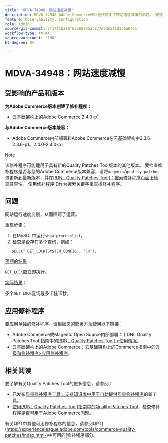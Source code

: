 ```yaml
---
title: 'MDVA-34948：网站速度减慢'
description: MDVA-34948 Adobe Commerce修补程序修复了网站速度减慢的问题。 安装[Quality Patches Tool (QPT)](https://experienceleague.adobe.com/en/docs/commerce-knowledge-base/kb/announcements/commerce-announcements/magento-quality-patches-released-new-tool-to-self-serve-quality-patches) 1.1.1后，即可使用此修补程序。 修补程序ID为MDVA-34948。 请注意，Adobe Commerce版本2.4.1中已修复此问题。
feature: Observability, Configuration
role: Admin
source-git-commit: 7f17f1b286f635b8f65ac877e9de5f1d1a6a6461
workflow-type: tm+mt
source-wordcount: '298'
ht-degree: 0%

---
```


# MDVA-34948：网站速度减慢


## 受影响的产品和版本

**为Adobe Commerce版本创建了修补程序：**

* 云基础架构上的Adobe Commerce 2.4.0-p1

**与Adobe Commerce版本兼容：**

* Adobe Commerce内部部署和Adobe Commerce在云基础架构中2.3.6-2.3.6-p1、2.4.0-2.4.0-p1

>[!NOTE]
>
>该修补程序可能适用于具有新的Quality Patches Tool版本的其他版本。 要检查修补程序是否与您的Adobe Commerce版本兼容，请将`magento/quality-patches`包更新到最新版本，并在[[!DNL Quality Patches Tool]：搜索修补程序页面](https://experienceleague.adobe.com/en/docs/commerce-knowledge-base/kb/announcements/commerce-announcements/magento-quality-patches-released-new-tool-to-self-serve-quality-patches)上检查兼容性。 使用修补程序ID作为搜索关键字来查找修补程序。

## 问题

网站运行速度变慢，从而阻碍了运营。

<u>重现步骤</u>：

1. 在MySQL中运行`show processlist`。
1. 检查是否存在多个查询，例如：

```sql
   SELECT GET_LOCK(SYSTEM_CONFIG', '10');
```

<u>预期的结果</u>：

`GET_LOCK`应立即执行。

<u>实际结果</u>：

多个`GET_LOCK`查询最多卡住10秒。

## 应用修补程序

要应用单独的修补程序，请根据您的部署方法使用以下链接：

* Adobe Commerce或Magento Open Source内部部署： [!DNL Quality Patches Tool]指南中的[[!DNL Quality Patches Tool] >使用情况](/help/tools/quality-patches-tool/usage.md)。
* 云基础架构上的Adobe Commerce：云基础架构上的Commerce指南中的[升级和修补程序>应用修补程序](https://experienceleague.adobe.com/docs/commerce-cloud-service/user-guide/develop/upgrade/apply-patches.html)。

## 相关阅读

要了解有关Quality Patches Tool的更多信息，请参阅：

* 已发布[质量修补程序工具：支持知识库中用于自助提供质量修补程序](https://experienceleague.adobe.com/en/docs/commerce-knowledge-base/kb/announcements/commerce-announcements/magento-quality-patches-released-new-tool-to-self-serve-quality-patches)的新工具。
* [使用[!DNL Quality Patches Tool]指南中的Quality Patches Tool](/help/tools/quality-patches-tool/patches-available-in-qpt/check-patch-for-magento-issue-with-magento-quality-patches.md)，检查修补程序是否可用于Adobe Commerce问题。

有关QPT中其他可用修补程序的信息，请参阅QPT](https://experienceleague.adobe.com/tools/commerce-quality-patches/index.html-)中可用的[修补程序部分。
